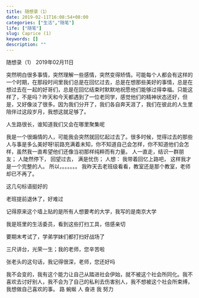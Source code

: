 ```yaml
---
title: 随想录（1）
date: 2019-02-11T16:08:54+08:00
categories: ["生活","随笔"]
life: ["随笔"]
slug: Caprice (1)
keywords: []
description: ""
---
```


随想录（1） 2019年02月11日

突然明白很多事情，突然理解一些感情，突然变得矫情。可能每个人都会有这样的一个时期，在那段时间里我们总是在回忆过去，总是在想那些美好的事情，总是在想过去在一起的好哥们，总是在回忆结束时默默地祝愿他们能够过得幸福。只能这样了，不是吗？昨天和今天都遇到了一位老同学，感觉他们的精神状态还好，但是，又好像淡了很多。因为我们分开了，我们各自奔天涯了，我们在彼此的人生里陪伴过这段岁月，我想这就足够了。

人生路很长，谁知道我们又会在哪里聚集呢

我是一个很煽情的人，可能我会突然就回忆起过去了。很多时候，觉得过去的那些人与事是多么美好呀!前路充满着未知，你不知道自己会怎样，你不知道他们会怎样，虽然我一直希望他们还像当初那样纯粹而有力量。
人一直走，结识一群朋友；
人陡然停下，
回望过去，
满是忧伤；
人想：
我带着回忆上路吧，
这样我才是一个完整的人。
所以，。。。。。。
我昨天去老班级看看，教室还是那个教室，老师却已不再了。

这几句标语挺好的



老班提前退休了，好难过



记得原来这个墙上贴的是所有人想要考的大学，我写的是南京大学



我是班里的生活委员，看到这些打扫工具，倍感亲切



要期末考试了，学弟学妹们都打扫好战场了



三尺讲台，光荣一生；我的老师，您辛苦啦



张老头的这句话，我记得很深，老师，您还好吗

我不会变的，我有这个能力让自己从踏进社会伊始，就不被这个社会所同化。我不喜欢去讨好别人，我不会为了自己的私利去伤害别人，我不想被这个社会所束缚，我想做自己喜欢的事。
路   蜿蜒   人   奋进   我   努力
